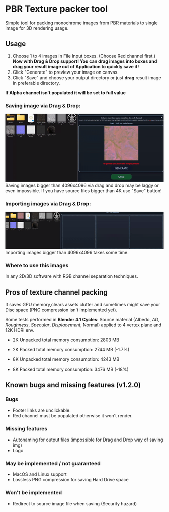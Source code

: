 # PBR Texture packer tool

Simple tool for packing monochrome images from PBR materials to single image for 3D rendering usage.

## Usage

1. Choose 1 to 4 images in File Input boxes. (Choose Red channel first.)
**Now with Drag & Drop support! You can drag images into boxes and drag your result image out of Application to quickly save it!**
2. Click "Generate" to preview your image on canvas.
3. Click "Save" and choose your output directory or just **drag** result image in preferable directory.

**If Alpha channel isn't populated it will be set to full value**

### Saving image via Drag & Drop:
![save image with d&d](https://github.com/Stanisgrox/PBR-Texture-Packer/blob/master/.github/demo.gif)
Saving images bigger than 4096x4096 via drag and drop may be laggy or even impossible. If you have source files bigger than 4K use "Save" button!

### Importing images via Drag & Drop:
![load image with d&d](https://github.com/Stanisgrox/PBR-Texture-Packer/blob/master/.github/demo2.gif)
Importing images bigger than 4096x4096 takes some time.

### Where to use this images

In any 2D/3D software with RGB channel separation techniques.

## Pros of texture channel packing

It saves GPU memory,clears assets clutter and sometimes might save your Disc space (PNG compression isn't implemented yet).

Some tests performed in **Blender 4.1 Cycles**:
Source material (Albedo, _AO_, _Roughness_, _Specular_, _Displacement_, Normal) applied to 4 vertex plane and 12K HDRI env.

- 2K Unpacked total memory consumption: 2803 MB
- 2K Packed total memory consumption: 2744 MB (-1.7%)

- 8K Unpacked total memory consumption: 4243 MB
- 8K Packed total memory consumption: 3476 MB (-18%)

## Known bugs and missing features (v1.2.0)

### Bugs
- Footer links are unclickable.
- Red channel must be populated otherwise it won't render.

### Missing features
- Autonaming for output files (impossible for Drag and Drop way of saving img)
- Logo

### May be implemented / not guaranteed
- MacOS and Linux support
- Lossless PNG compression for saving Hard Drive space

### Won't be implemented
- Redirect to source image file when saving (Security hazard)
